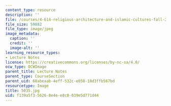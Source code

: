 ```yaml
---
content_type: resource
description: ''
file: /courses/4-614-religious-architecture-and-islamic-cultures-fall-2002/f139a5f356268e4ee8c8039e5d771d44_5035.jpg
file_size: 59882
file_type: image/jpeg
image_metadata:
  caption: ''
  credit: ''
  image-alt: ''
learning_resource_types:
- Lecture Notes
license: https://creativecommons.org/licenses/by-nc-sa/4.0/
ocw_type: OCWImage
parent_title: Lecture Notes
parent_type: CourseSection
parent_uid: 68abeaab-4eff-532c-e858-18d3ffb567bd
resourcetype: Image
title: 5035.jpg
uid: f139a5f3-5626-8e4e-e8c8-039e5d771d44
---
```

